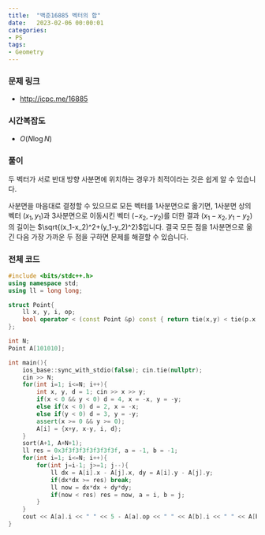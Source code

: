 ```yaml
---
title:  "백준16885 벡터의 합"
date:   2023-02-06 00:00:01
categories:
- PS
tags:
- Geometry
---
```


### 문제 링크
* http://icpc.me/16885

### 시간복잡도
* $O(N \log N)$

### 풀이
두 벡터가 서로 반대 방향 사분면에 위치하는 경우가 최적이라는 것은 쉽게 알 수 있습니다.

사분면을 마음대로 결정할 수 있으므로 모든 벡터를 1사분면으로 옮기면, 1사분면 상의 벡터 $(x_1, y_1)$과 3사분면으로 이동시킨 벡터 $(-x_2, -y_2)$를 더한 결과 $(x_1-x_2, y_1-y_2)$의 길이는 $\sqrt{(x_1-x_2)^2+(y_1-y_2)^2}$입니다. 결국 모든 점을 1사분면으로 옮긴 다음 가장 가까운 두 점을 구하면 문제를 해결할 수 있습니다.

### 전체 코드
```cpp
#include <bits/stdc++.h>
using namespace std;
using ll = long long;

struct Point{
    ll x, y, i, op;
    bool operator < (const Point &p) const { return tie(x,y) < tie(p.x,p.y); }
};

int N;
Point A[101010];

int main(){
    ios_base::sync_with_stdio(false); cin.tie(nullptr);
    cin >> N;
    for(int i=1; i<=N; i++){
        int x, y, d = 1; cin >> x >> y;
        if(x < 0 && y < 0) d = 4, x = -x, y = -y;
        else if(x < 0) d = 2, x = -x;
        else if(y < 0) d = 3, y = -y;
        assert(x >= 0 && y >= 0);
        A[i] = {x+y, x-y, i, d};
    }
    sort(A+1, A+N+1);
    ll res = 0x3f3f3f3f3f3f3f3f, a = -1, b = -1;
    for(int i=1; i<=N; i++){
        for(int j=i-1; j>=1; j--){
            ll dx = A[i].x - A[j].x, dy = A[i].y - A[j].y;
            if(dx*dx >= res) break;
            ll now = dx*dx + dy*dy;
            if(now < res) res = now, a = i, b = j;
        }
    }
    cout << A[a].i << " " << 5 - A[a].op << " " << A[b].i << " " << A[b].op;
}
```
